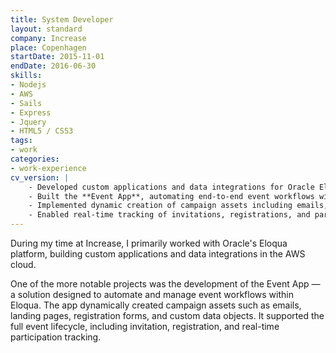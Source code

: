```yaml
---
title: System Developer
layout: standard
company: Increase
place: Copenhagen
startDate: 2015-11-01
endDate: 2016-06-30
skills:
- Nodejs
- AWS
- Sails
- Express
- Jquery
- HTML5 / CSS3
tags:
- work
categories:
- work-experience
cv_version: |
    - Developed custom applications and data integrations for Oracle Eloqua, running on AWS infrastructure
    - Built the **Event App**, automating end-to-end event workflows within Eloqua's campaign canvas
    - Implemented dynamic creation of campaign assets including emails, landing pages, registration forms, and custom data objects
    - Enabled real-time tracking of invitations, registrations, and participant status throughout the event lifecycle
---
```


During my time at Increase, I primarily worked with Oracle's Eloqua platform, building custom applications and data integrations in the AWS cloud.

One of the more notable projects was the development of the Event App — a solution designed to automate and manage event workflows within Eloqua. The app dynamically created campaign assets such as emails, landing pages, registration forms, and custom data objects. It supported the full event lifecycle, including invitation, registration, and real-time participation tracking.

